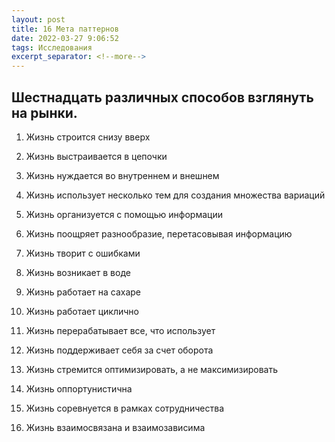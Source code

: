 ```yaml
---
layout: post
title: 16 Мета паттернов
date: 2022-03-27 9:06:52
tags: Исследования
excerpt_separator: <!--more-->
---
```


## Шестнадцать различных способов взглянуть на рынки.

<!--more-->
1. Жизнь строится снизу вверх

2. Жизнь выстраивается в цепочки

3. Жизнь нуждается во внутреннем и внешнем

4. Жизнь использует несколько тем для создания множества вариаций

5. Жизнь организуется с помощью информации

6. Жизнь поощряет разнообразие, перетасовывая информацию

7. Жизнь творит с ошибками

8. Жизнь возникает в воде

9. Жизнь работает на сахаре

10. Жизнь работает циклично

11. Жизнь перерабатывает все, что использует

12. Жизнь поддерживает себя за счет оборота

13. Жизнь стремится оптимизировать, а не максимизировать

14. Жизнь оппортунистична

15. Жизнь соревнуется в рамках сотрудничества

16. Жизнь взаимосвязана и взаимозависима

